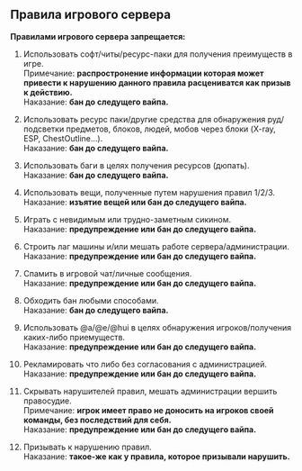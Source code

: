 ## Правила игрового сервера
**Правилами игрового сервера запрещается:**

1. Использовать софт/читы/ресурс-паки для получения преимуществ в игре. <br>
	Примечание:  **распростронение информации которая может привести к нарушению данного правила расцениватся как призыв к действию.** <br>
	Наказание: **бан до следущего вайпа.**

2.  Использовать ресурс паки/другие средства для обнаружения руд/подсветки предметов, блоков,  людей, мобов через блоки (X-ray, ESP, ChestOutline...). <br>
	Наказание: **бан до следущего вайпа.**

3.  Использовать баги в целях получения ресурсов (дюпать). <br>
	Наказание: **бан до следущего вайпа.**

4. Использовать вещи, полученные путем нарушения правил 1/2/3. <br>
	Наказание: **изъятие вещей или бан до следущего вайпа.**

5. Играть с невидимым или трудно-заметным сикином. <br>
	Наказание: **предупреждение или бан до следущего вайпа.**

6. Строить лаг машины и/или мешать работе сервера/администрации. <br>
	Наказание: **предупреждение или бан до следущего вайпа.**

7. Спамить в игровой чат/личные сообщения. <br>
	Наказание: **предупреждение или бан до следущего вайпа.**

8. Обходить бан любыми способами. <br>
	Наказание: **бан до следущего вайпа.**

9. Использовать @a/@e/@hui в целях обнаружения игроков/получения каких-либо приемуществ. <br>
	Наказание: **предупреждение или бан до следущего вайпа.**

10. Рекламировать что либо без согласования с администрацией. <br>
	Наказание: **предупреждение или бан до следущего вайпа.**

11. Скрывать нарушителей правил, мешать администрации вершить правосудие.<br>
	Примечание: **игрок имеет право не доносить на игроков своей команды, без последствий для себя.**<br>
	Наказание: **предупреждение или бан до следущего вайпа.**

12. Призывать к нарушению правил. <br>
	Наказание: **такое-же как у правила, которое призывали нарушить.**

